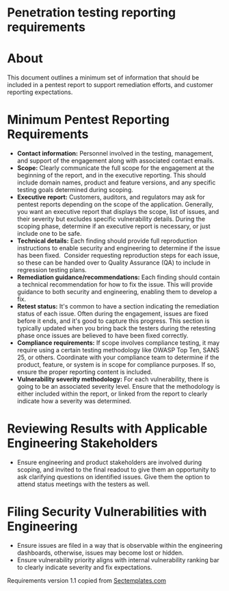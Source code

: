 # Penetration testing reporting requirements 

# About
This document outlines a minimum set of information that should be included in a pentest report to support remediation efforts, and customer reporting expectations. 

# Minimum Pentest Reporting Requirements
* <b>Contact information:</b> Personnel involved in the testing, management, and support of the engagement along with associated contact emails.
* <b>Scope:</b> Clearly communicate the full scope for the engagement at the beginning of the report, and in the executive reporting. This should include domain names, product and feature versions, and any specific testing goals determined during scoping. 
* <b>Executive report:</b> Customers, auditors, and regulators may ask for pentest reports depending on the scope of the application. Generally, you want an executive report that displays the scope, list of issues, and their severity but excludes specific vulnerability details. During the scoping phase, determine if an executive report is necessary, or just include one to be safe.  
* <b>Technical details:</b> Each finding should provide full reproduction instructions to enable security and engineering to determine if the issue has been fixed.  Consider requesting reproduction steps for each issue, so these can be handed over to Quality Assurance (QA) to include in regression testing plans.
* <b>Remediation guidance/recommendations:</b> Each finding should contain a technical recommendation for how to fix the issue. This will provide guidance to both security and engineering, enabling them to develop a fix. 
* <b>Retest status:</b> It's common to have a section indicating the remediation status of each issue. Often during the engagement, issues are fixed before it ends, and it's good to capture this progress. This section is typically updated when you bring back the testers during the retesting phase once issues are believed to have been fixed correctly.
* <b>Compliance requirements:</b> If scope involves compliance testing, it may require using a certain testing methodology like OWASP Top Ten, SANS 25, or others. Coordinate with your compliance team to determine if the product, feature, or system is in scope for compliance purposes. If so, ensure the proper reporting content is included.
* <b>Vulnerability severity methodology:</b> For each vulnerability, there is going to be an associated severity level. Ensure that the methodology is either included within the report, or linked from the report to clearly indicate how a severity was determined.  

# Reviewing Results with Applicable Engineering Stakeholders
* Ensure engineering and product stakeholders are involved during scoping, and invited to the final readout to give them an opportunity to ask clarifying questions on identified issues. Give them the option to attend status meetings with the testers as well.

# Filing Security Vulnerabilities with Engineering
* Ensure issues are filed in a way that is observable within the engineering dashboards, otherwise, issues may become lost or hidden. 
* Ensure vulnerability priority aligns with internal vulnerability ranking bar to clearly indicate severity and fix expectations. 

Requirements version 1.1 copied from [Sectemplates.com](https://www.sectemplates.com)
